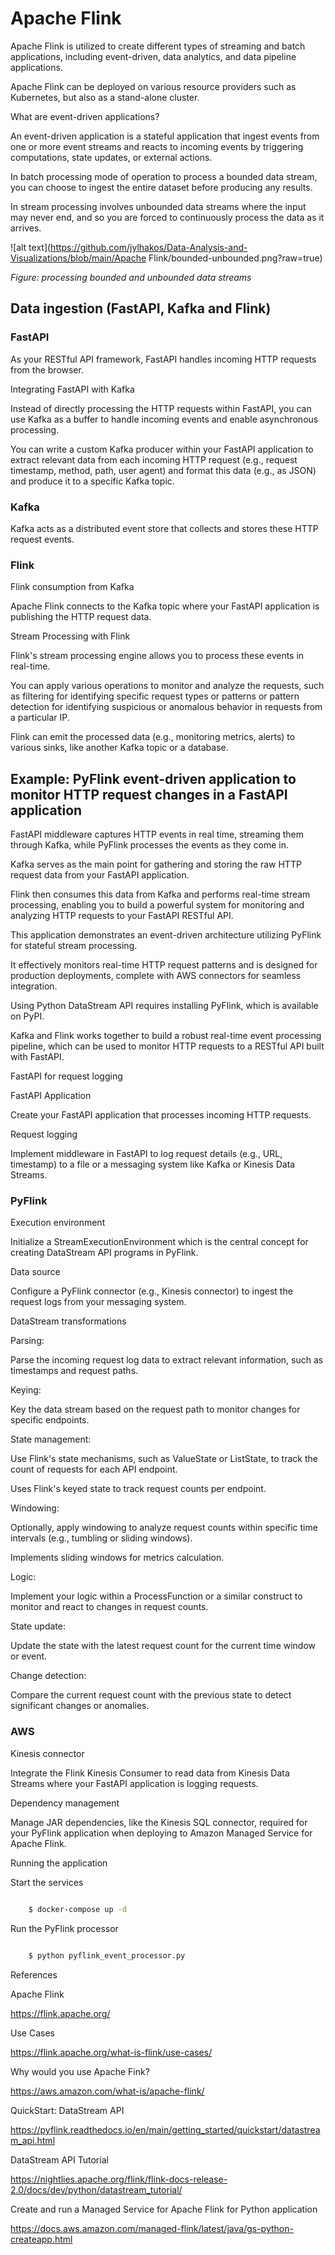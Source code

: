 # Apache Flink

Apache Flink is utilized to create different types of streaming and batch applications, including event-driven, data analytics, and data pipeline applications.

Apache Flink can be deployed on various resource providers such as Kubernetes, but also as a stand-alone cluster. 

What are event-driven applications?

An event-driven application is a stateful application that ingest events from one or more event streams and reacts to incoming events by triggering computations, state updates, or external actions.

In batch processing mode of operation to process a bounded data stream, you can choose to ingest the entire dataset before producing any results.

In stream processing involves unbounded data streams where the input may never end, and so you are forced to continuously process the data as it arrives.

![alt text](https://github.com/jylhakos/Data-Analysis-and-Visualizations/blob/main/Apache Flink/bounded-unbounded.png?raw=true)

*Figure: processing bounded and unbounded data streams*

## Data ingestion (FastAPI, Kafka and Flink)

### FastAPI

As your RESTful API framework, FastAPI handles incoming HTTP requests from the browser.

Integrating FastAPI with Kafka

Instead of directly processing the HTTP requests within FastAPI, you can use Kafka as a buffer to handle incoming events and enable asynchronous processing. 

You can write a custom Kafka producer within your FastAPI application to extract relevant data from each incoming HTTP request (e.g., request timestamp, method, path, user agent) and format this data (e.g., as JSON) and produce it to a specific Kafka topic.

### Kafka

Kafka acts as a distributed event store that collects and stores these HTTP request events.

### Flink

Flink consumption from Kafka

Apache Flink connects to the Kafka topic where your FastAPI application is publishing the HTTP request data.

Stream Processing with Flink

Flink's stream processing engine allows you to process these events in real-time. 

You can apply various operations to monitor and analyze the requests, such as filtering for identifying  specific request types or patterns or pattern detection for identifying suspicious or anomalous behavior in requests from a particular IP.

Flink can emit the processed data (e.g., monitoring metrics, alerts) to various sinks, like another Kafka topic or a database.

## Example: PyFlink event-driven application to monitor HTTP request changes in a FastAPI application

FastAPI middleware captures HTTP events in real time, streaming them through Kafka, while PyFlink processes the events as they come in.

Kafka serves as the main point for gathering and storing the raw HTTP request data from your FastAPI application.

Flink then consumes this data from Kafka and performs real-time stream processing, enabling you to build a powerful system for monitoring and analyzing HTTP requests to your FastAPI RESTful API.

This application demonstrates an event-driven architecture utilizing PyFlink for stateful stream processing. 

It effectively monitors real-time HTTP request patterns and is designed for production deployments, complete with AWS connectors for seamless integration.

Using Python DataStream API requires installing PyFlink, which is available on PyPI.

Kafka and Flink works together to build a robust real-time event processing pipeline, which can be used to monitor HTTP requests to a RESTful API built with FastAPI.

FastAPI for request logging

FastAPI Application 

Create your FastAPI application that processes incoming HTTP requests.

Request logging

Implement middleware in FastAPI to log request details (e.g., URL, timestamp) to a file or a messaging system like Kafka or Kinesis Data Streams.

### PyFlink

Execution environment

Initialize a StreamExecutionEnvironment which is the central concept for creating DataStream API programs in PyFlink.

Data source

Configure a PyFlink connector (e.g., Kinesis connector) to ingest the request logs from your messaging system.

DataStream transformations

Parsing: 

Parse the incoming request log data to extract relevant information, such as timestamps and request paths.

Keying: 

Key the data stream based on the request path to monitor changes for specific endpoints.

State management: 

Use Flink's state mechanisms, such as ValueState or ListState, to track the count of requests for each API endpoint.

Uses Flink's keyed state to track request counts per endpoint.

Windowing: 

Optionally, apply windowing to analyze request counts within specific time intervals (e.g., tumbling or sliding windows).

Implements sliding windows for metrics calculation.

Logic: 

Implement your logic within a ProcessFunction or a similar construct to monitor and react to changes in request counts.

State update: 

Update the state with the latest request count for the current time window or event.

Change detection: 

Compare the current request count with the previous state to detect significant changes or anomalies.

### AWS

Kinesis connector

Integrate the Flink Kinesis Consumer to read data from Kinesis Data Streams where your FastAPI application is logging requests.

Dependency management

Manage JAR dependencies, like the Kinesis SQL connector, required for your PyFlink application when deploying to Amazon Managed Service for Apache Flink.

Running the application

Start the services

```bash

	$ docker-compose up -d

```

Run the PyFlink processor

```bash
	
	$ python pyflink_event_processor.py

```

References

Apache Flink

https://flink.apache.org/

Use Cases

https://flink.apache.org/what-is-flink/use-cases/

Why would you use Apache Fink?

https://aws.amazon.com/what-is/apache-flink/

QuickStart: DataStream API

https://pyflink.readthedocs.io/en/main/getting_started/quickstart/datastream_api.html

DataStream API Tutorial

https://nightlies.apache.org/flink/flink-docs-release-2.0/docs/dev/python/datastream_tutorial/

Create and run a Managed Service for Apache Flink for Python application

https://docs.aws.amazon.com/managed-flink/latest/java/gs-python-createapp.html
